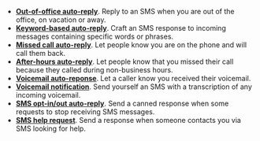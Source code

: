 * [**Out-of-office auto-reply**](./ooo-autoreplies.md). Reply to an SMS when you are out of the office, on vacation or away. 
* [**Keyword-based auto-reply**](./keywords.md). Craft an SMS response to incoming messages containing specific words or phrases. 
* [**Missed call auto-reply**](./missed-call.md). Let people know you are on the phone and will call them back.
* [**After-hours auto-reply**](./after-hours.md). Let people know that you missed their call because they called during non-business hours. 
* [**Voicemail auto-reponse**](./voicemail-autoresponse.md). Let a caller know you received their voicemail. 
* [**Voicemail notification**](./voicemail-notification.md). Send yourself an SMS with a transcription of any incoming voicemail. 
* [**SMS opt-in/out auto-reply**](./sms-optin-optout.md). Send a canned response when some requests to stop receiving SMS messages. 
* [**SMS help request**](./help-request.md). Send a response when someone contacts you via SMS looking for help. 
